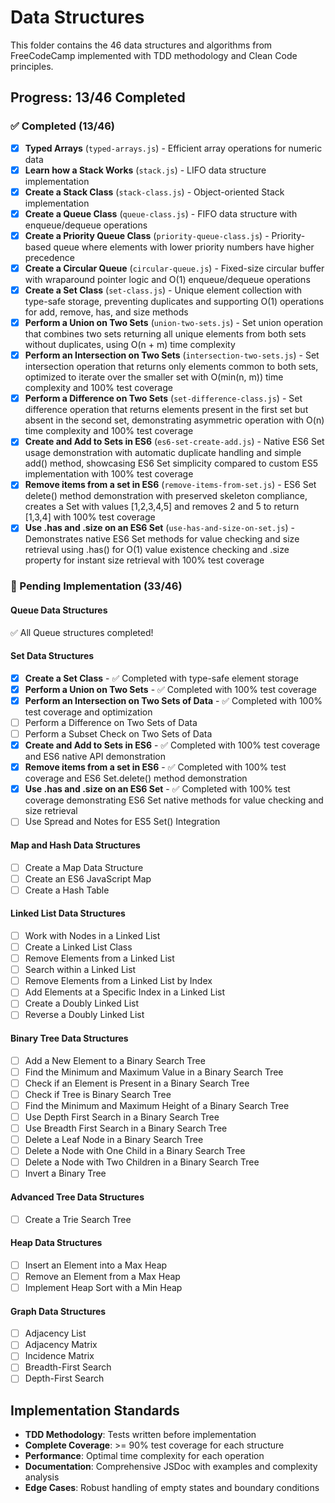 # Data Structures

This folder contains the 46 data structures and algorithms from FreeCodeCamp
implemented with TDD methodology and Clean Code principles.

## Progress: 13/46 Completed

### ✅ Completed (13/46)

- [x] **Typed Arrays** (`typed-arrays.js`) - Efficient array operations for
      numeric data
- [x] **Learn how a Stack Works** (`stack.js`) - LIFO data structure
      implementation
- [x] **Create a Stack Class** (`stack-class.js`) - Object-oriented Stack
      implementation
- [x] **Create a Queue Class** (`queue-class.js`) - FIFO data structure with
      enqueue/dequeue operations
- [x] **Create a Priority Queue Class** (`priority-queue-class.js`) -
      Priority-based queue where elements with lower priority numbers have
      higher precedence
- [x] **Create a Circular Queue** (`circular-queue.js`) - Fixed-size circular
      buffer with wraparound pointer logic and O(1) enqueue/dequeue operations
- [x] **Create a Set Class** (`set-class.js`) - Unique element collection with
      type-safe storage, preventing duplicates and supporting O(1) operations
      for add, remove, has, and size methods
- [x] **Perform a Union on Two Sets** (`union-two-sets.js`) - Set union
      operation that combines two sets returning all unique elements from both
      sets without duplicates, using O(n + m) time complexity
- [x] **Perform an Intersection on Two Sets** (`intersection-two-sets.js`) - Set
      intersection operation that returns only elements common to both sets,
      optimized to iterate over the smaller set with O(min(n, m)) time
      complexity and 100% test coverage
- [x] **Perform a Difference on Two Sets** (`set-difference-class.js`) - Set
      difference operation that returns elements present in the first set but
      absent in the second set, demonstrating asymmetric operation with O(n)
      time complexity and 100% test coverage
- [x] **Create and Add to Sets in ES6** (`es6-set-create-add.js`) - Native ES6
      Set usage demonstration with automatic duplicate handling and simple add()
      method, showcasing ES6 Set simplicity compared to custom ES5
      implementation with 100% test coverage
- [x] **Remove items from a set in ES6** (`remove-items-from-set.js`) - ES6 Set
      delete() method demonstration with preserved skeleton compliance, creates
      a Set with values [1,2,3,4,5] and removes 2 and 5 to return [1,3,4] with
      100% test coverage
- [x] **Use .has and .size on an ES6 Set** (`use-has-and-size-on-set.js`) -
      Demonstrates native ES6 Set methods for value checking and size retrieval
      using .has() for O(1) value existence checking and .size property for
      instant size retrieval with 100% test coverage

### 🔄 Pending Implementation (33/46)

#### Queue Data Structures

✅ All Queue structures completed!

#### Set Data Structures

- [x] **Create a Set Class** - ✅ Completed with type-safe element storage
- [x] **Perform a Union on Two Sets** - ✅ Completed with 100% test coverage
- [x] **Perform an Intersection on Two Sets of Data** - ✅ Completed with 100%
      test coverage and optimization
- [ ] Perform a Difference on Two Sets of Data
- [ ] Perform a Subset Check on Two Sets of Data
- [x] **Create and Add to Sets in ES6** - ✅ Completed with 100% test coverage
      and ES6 native API demonstration
- [x] **Remove items from a set in ES6** - ✅ Completed with 100% test coverage
      and ES6 Set.delete() method demonstration
- [x] **Use .has and .size on an ES6 Set** - ✅ Completed with 100% test
      coverage demonstrating ES6 Set native methods for value checking and size
      retrieval
- [ ] Use Spread and Notes for ES5 Set() Integration

#### Map and Hash Data Structures

- [ ] Create a Map Data Structure
- [ ] Create an ES6 JavaScript Map
- [ ] Create a Hash Table

#### Linked List Data Structures

- [ ] Work with Nodes in a Linked List
- [ ] Create a Linked List Class
- [ ] Remove Elements from a Linked List
- [ ] Search within a Linked List
- [ ] Remove Elements from a Linked List by Index
- [ ] Add Elements at a Specific Index in a Linked List
- [ ] Create a Doubly Linked List
- [ ] Reverse a Doubly Linked List

#### Binary Tree Data Structures

- [ ] Add a New Element to a Binary Search Tree
- [ ] Find the Minimum and Maximum Value in a Binary Search Tree
- [ ] Check if an Element is Present in a Binary Search Tree
- [ ] Check if Tree is Binary Search Tree
- [ ] Find the Minimum and Maximum Height of a Binary Search Tree
- [ ] Use Depth First Search in a Binary Search Tree
- [ ] Use Breadth First Search in a Binary Search Tree
- [ ] Delete a Leaf Node in a Binary Search Tree
- [ ] Delete a Node with One Child in a Binary Search Tree
- [ ] Delete a Node with Two Children in a Binary Search Tree
- [ ] Invert a Binary Tree

#### Advanced Tree Data Structures

- [ ] Create a Trie Search Tree

#### Heap Data Structures

- [ ] Insert an Element into a Max Heap
- [ ] Remove an Element from a Max Heap
- [ ] Implement Heap Sort with a Min Heap

#### Graph Data Structures

- [ ] Adjacency List
- [ ] Adjacency Matrix
- [ ] Incidence Matrix
- [ ] Breadth-First Search
- [ ] Depth-First Search

## Implementation Standards

- **TDD Methodology**: Tests written before implementation
- **Complete Coverage**: >= 90% test coverage for each structure
- **Performance**: Optimal time complexity for each operation
- **Documentation**: Comprehensive JSDoc with examples and complexity analysis
- **Edge Cases**: Robust handling of empty states and boundary conditions
